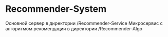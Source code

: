 # Recommender-System
Основной сервер в директории /Recommender-Service
Микросервис с алгоритмом рекомендации в директории /Recommender-Algo
